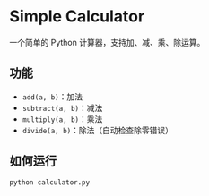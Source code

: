 # Simple Calculator

一个简单的 Python 计算器，支持加、减、乘、除运算。

## 功能
- `add(a, b)`：加法
- `subtract(a, b)`：减法
- `multiply(a, b)`：乘法
- `divide(a, b)`：除法（自动检查除零错误）

## 如何运行
```bash
python calculator.py